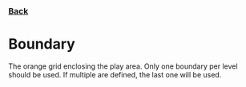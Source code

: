 ### [Back](../README.md)
# Boundary
The orange grid enclosing the play area. Only one boundary per level should be used. If multiple are defined, the last one will be used.